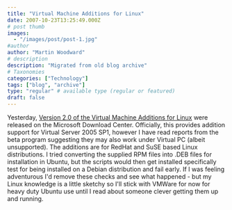 ```yaml
---
title: "Virtual Machine Additions for Linux"
date: 2007-10-23T13:25:49.000Z
# post thumb
images:
  - "/images/post/post-1.jpg"
#author
author: "Martin Woodward"
# description
description: "Migrated from old blog archive"
# Taxonomies
categories: ["Technology"]
tags: ["blog", "archive"]
type: "regular" # available type (regular or featured)
draft: false
---
```


Yesterday, [Version 2.0 of the Virtual Machine Additions for Linux](http://www.microsoft.com/downloads/details.aspx?familyid=bf12642f-77dc-4d45-ae4e-e1b05e0a2674&displaylang=en&tm) were released on the Microsoft Download Center.  Officially, this provides addition support for Virtual Server 2005 SP1, however I have read reports from the beta program suggesting they may also work under Virtual PC (albeit unsupported).  The additions are for RedHat and SuSE based Linux distributions.  I tried converting the supplied RPM files into .DEB files for installation in Ubuntu, but the scripts would then get installed specifically test for being installed on a Debian distribution and fail early.  If I was feeling adventurous I'd remove these checks and see what happened - but my Linux knowledge is a little sketchy so I'll stick with VMWare for now for heavy duty Ubuntu use until I read about someone clever getting them up and running.
